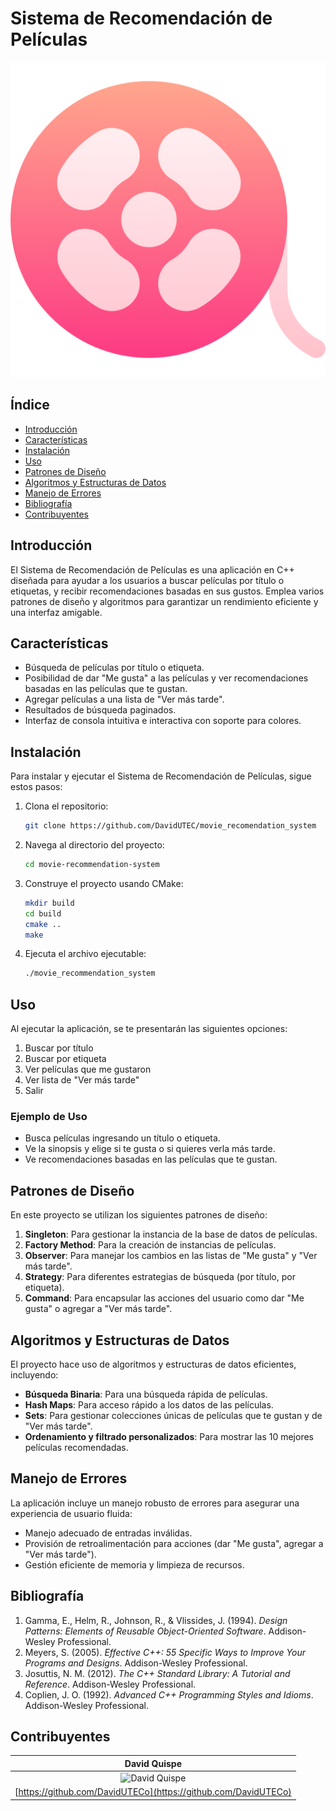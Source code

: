 # Sistema de Recomendación de Películas

![Sistema de Recomendación de Películas](resources/icon.png)

## Índice
- [Introducción](#introducción)
- [Características](#características)
- [Instalación](#instalación)
- [Uso](#uso)
- [Patrones de Diseño](#patrones-de-diseño)
- [Algoritmos y Estructuras de Datos](#algoritmos-y-estructuras-de-datos)
- [Manejo de Errores](#manejo-de-errores)
- [Bibliografía](#bibliografía)
- [Contribuyentes](#contribuyentes)

## Introducción
El Sistema de Recomendación de Películas es una aplicación en C++ diseñada para ayudar a los usuarios a buscar películas por título o etiquetas, y recibir recomendaciones basadas en sus gustos. Emplea varios patrones de diseño y algoritmos para garantizar un rendimiento eficiente y una interfaz amigable.

## Características
- Búsqueda de películas por título o etiqueta.
- Posibilidad de dar "Me gusta" a las películas y ver recomendaciones basadas en las películas que te gustan.
- Agregar películas a una lista de "Ver más tarde".
- Resultados de búsqueda paginados.
- Interfaz de consola intuitiva e interactiva con soporte para colores.

## Instalación
Para instalar y ejecutar el Sistema de Recomendación de Películas, sigue estos pasos:

1. Clona el repositorio:
    ```bash
    git clone https://github.com/DavidUTEC/movie_recomendation_system
    ```

2. Navega al directorio del proyecto:
    ```bash
    cd movie-recommendation-system
    ```

3. Construye el proyecto usando CMake:
    ```bash
    mkdir build
    cd build
    cmake ..
    make
    ```

4. Ejecuta el archivo ejecutable:
    ```bash
    ./movie_recommendation_system
    ```

## Uso
Al ejecutar la aplicación, se te presentarán las siguientes opciones:

1. Buscar por título
2. Buscar por etiqueta
3. Ver películas que me gustaron
4. Ver lista de "Ver más tarde"
5. Salir

### Ejemplo de Uso
- Busca películas ingresando un título o etiqueta.
- Ve la sinopsis y elige si te gusta o si quieres verla más tarde.
- Ve recomendaciones basadas en las películas que te gustan.

## Patrones de Diseño
En este proyecto se utilizan los siguientes patrones de diseño:
1. **Singleton**: Para gestionar la instancia de la base de datos de películas.
2. **Factory Method**: Para la creación de instancias de películas.
3. **Observer**: Para manejar los cambios en las listas de "Me gusta" y "Ver más tarde".
4. **Strategy**: Para diferentes estrategias de búsqueda (por título, por etiqueta).
5. **Command**: Para encapsular las acciones del usuario como dar "Me gusta" o agregar a "Ver más tarde".

## Algoritmos y Estructuras de Datos
El proyecto hace uso de algoritmos y estructuras de datos eficientes, incluyendo:
- **Búsqueda Binaria**: Para una búsqueda rápida de películas.
- **Hash Maps**: Para acceso rápido a los datos de las películas.
- **Sets**: Para gestionar colecciones únicas de películas que te gustan y de "Ver más tarde".
- **Ordenamiento y filtrado personalizados**: Para mostrar las 10 mejores películas recomendadas.

## Manejo de Errores
La aplicación incluye un manejo robusto de errores para asegurar una experiencia de usuario fluida:
- Manejo adecuado de entradas inválidas.
- Provisión de retroalimentación para acciones (dar "Me gusta", agregar a "Ver más tarde").
- Gestión eficiente de memoria y limpieza de recursos.

## Bibliografía
1. Gamma, E., Helm, R., Johnson, R., & Vlissides, J. (1994). *Design Patterns: Elements of Reusable Object-Oriented Software*. Addison-Wesley Professional.
2. Meyers, S. (2005). *Effective C++: 55 Specific Ways to Improve Your Programs and Designs*. Addison-Wesley Professional.
3. Josuttis, N. M. (2012). *The C++ Standard Library: A Tutorial and Reference*. Addison-Wesley Professional.
4. Coplien, J. O. (1992). *Advanced C++ Programming Styles and Idioms*. Addison-Wesley Professional.

## Contribuyentes

| **David Quispe** | 
|:------------:|
| ![David Quispe](https://avatars.githubusercontent.com/u/91276766?v=4) | 
| [https://github.com/DavidUTECo](https://github.com/DavidUTECo) |